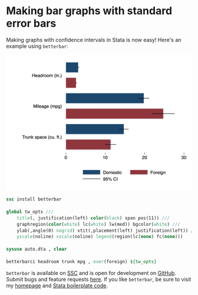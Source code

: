 # Making bar graphs with standard error bars

Making graphs with confidence intervals in Stata is now easy! Here's an example using `betterbar`:

![Graphs with confidence intervals in Stata](/img/betterbar.png)

```stata
ssc install betterbar

global tw_opts ///
	title(, justification(left) color(black) span pos(11)) ///
	graphregion(color(white) lc(white) lw(med)) bgcolor(white) ///
	ylab(,angle(0) nogrid) xtit(,placement(left) justification(left)) ///
	yscale(noline) xscale(noline) legend(region(lc(none) fc(none)))

sysuse auto.dta , clear

betterbarci headroom trunk mpg , over(foreign) ${tw_opts}
```

`betterbar` is available on [SSC](https://ideas.repec.org/c/boc/bocode/s458560.html) and is open for development on [GitHub](https://github.com/bbdaniels/betterbar). Submit bugs and feature requests [here](https://github.com/bbdaniels/betterbar/issues). If you like `betterbar`, be sure to visit my [homepage](http://bbdaniels.github.io) and [Stata boilerplate code](https://gist.github.com/bbdaniels/a3c9f9416f1d16d6f3c6e8cf371f1d89).
